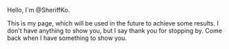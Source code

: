   Hello, I`m @SheriffKo.

This is my page, which will be used in the future to achieve some results. I don't have anything to show you, but I say thank you for stopping by. Come back when I have something to show you.

<!---
SheriffKo/SheriffKo is a ✨ special ✨ repository because its `README.md` (this file) appears on your GitHub profile.
You can click the Preview link to take a look at your changes.
--->
